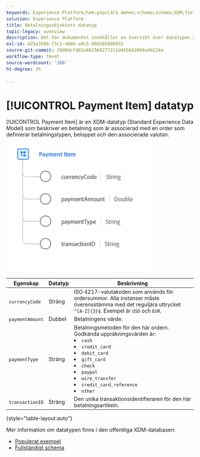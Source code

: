 ```yaml
---
keywords: Experience Platform;hem;populära ämnen;schema;schema;XDM;fields;schemas;schemas;scheman;betalningsartikel;datatyp;datatyp;datatyp;
solution: Experience Platform
title: Betalningsobjektets datatyp
topic-legacy: overview
description: Det här dokumentet innehåller en översikt över datatypen XDM (Payment Item Experience Data Model).
exl-id: d25a358b-73c1-468b-a9c5-808385689932
source-git-commit: 39d04cf482e862569277211d465bb2060a49224a
workflow-type: tm+mt
source-wordcount: '160'
ht-degree: 2%

---
```


# [!UICONTROL Payment Item] datatyp

[!UICONTROL Payment Item] är en XDM-datatyp (Standard Experience Data Model) som beskriver en betalning som är associerad med en order som definierar betalningstypen, beloppet och den associerade valutan.

<img src="../images/data-types/payment-item.PNG" width="400" /><br />

| Egenskap | Datatyp | Beskrivning |
| --- | --- | --- |
| `currencyCode` | Sträng | ISO 4217-valutakoden som används för ordersummor. Alla instanser måste överensstämma med det reguljära uttrycket `^[A-Z]{3}$`. Exempel är `USD` och `EUR`. |
| `paymentAmount` | Dubbel | Betalningens värde. |
| `paymentType` | Sträng | Betalningsmetoden för den här ordern. Godkända uppräkningsvärden är: <li> `cash` </li> <li> `credit_card` </li> <li> `debit_card` </li> <li> `gift_card` </li> <li> `check` </li> <li> `paypal` </li> <li> `wire_transfer` </li> <li> `credit_card_reference` </li> <li> `other` </li> |
| `transactionID` | Sträng | Den unika transaktionsidentifieraren för den här betalningsartikeln. |

{style=&quot;table-layout:auto&quot;}

Mer information om datatypen finns i den offentliga XDM-databasen:

* [Populerat exempel](https://github.com/adobe/xdm/blob/master/components/datatypes/data/paymentitem.example.1.json)
* [Fullständigt schema](https://github.com/adobe/xdm/blob/master/components/datatypes/data/paymentitem.schema.json)
